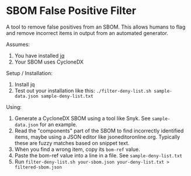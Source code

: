 # SBOM False Positive Filter

A tool to remove false positives from an SBOM. This allows humans to flag and remove incorrect items in output from an automated generator. 

Assumes:
1. You have installed [jq](https://en.wikipedia.org/wiki/Jq_(programming_language))
2. Your SBOM uses CycloneDX

Setup / Installation:
1. Install jq
2. Test out your installation like this: `./filter-deny-list.sh sample-data.json sample-deny-list.txt`

Using:
1. Generate a CycloneDX SBOM using a tool like Snyk. See `sample-data.json` for an example.
2. Read the "components" part of the SBOM to find incorrectly identified items, maybe using a JSON editor like jsoneditoronline.org. Typically these are fuzzy matches based on snippet text.
3. When you find a wrong item, copy its `bom-ref` value.
4. Paste the bom-ref value into a line in a file. See `sample-deny-list.txt`
5. Run `filter-deny-list.sh your-sbom.json your-deny-list.txt > filtered-sbom.json`




